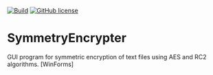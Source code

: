 [![Build](https://github.com/Maslinin/SymmetryEncoder/actions/workflows/build.yml/badge.svg?branch=master)](https://github.com/Maslinin/SymmetryEncoder/actions/workflows/build.yml) [![GitHub license](https://badgen.net/github/license/Maslinin/SymmetryEncoder)](https://github.com/Maslinin/SymmetryEncoder/blob/master/LICENSE)

# SymmetryEncrypter
GUI program for symmetric encryption of text files using AES and RC2 algorithms. [WinForms]
